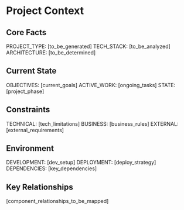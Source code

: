 # Project Context

## Core Facts
PROJECT_TYPE: [to_be_generated]
TECH_STACK: [to_be_analyzed]
ARCHITECTURE: [to_be_determined]

## Current State
OBJECTIVES: [current_goals]
ACTIVE_WORK: [ongoing_tasks]
STATE: [project_phase]

## Constraints
TECHNICAL: [tech_limitations]
BUSINESS: [business_rules]
EXTERNAL: [external_requirements]

## Environment
DEVELOPMENT: [dev_setup]
DEPLOYMENT: [deploy_strategy]
DEPENDENCIES: [key_dependencies]

## Key Relationships
[component_relationships_to_be_mapped]